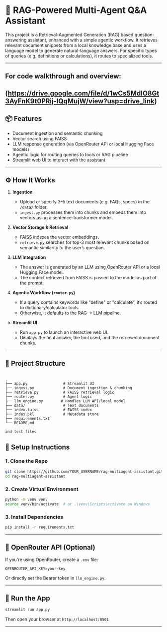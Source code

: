 
 # 🤖 RAG-Powered Multi-Agent Q&A Assistant

This project is a Retrieval-Augmented Generation (RAG) based question-answering assistant, enhanced with a simple agentic workflow. It retrieves relevant document snippets from a local knowledge base and uses a language model to generate natural-language answers. For specific types of queries (e.g. definitions or calculations), it routes to specialized tools.

---
## For code walkthrough and overview: 
(https://drive.google.com/file/d/1wCs5MdIO8Gt3AyFnK9t0PRij-IQqMujW/view?usp=drive_link)
---

## 📦 Features

- Document ingestion and semantic chunking
- Vector search using FAISS
- LLM response generation (via OpenRouter API or local Hugging Face models)
- Agentic logic for routing queries to tools or RAG pipeline
- Streamlit web UI to interact with the assistant

---

## ⚙️ How It Works

1. **Ingestion**  
   - Upload or specify 3–5 text documents (e.g. FAQs, specs) in the `/data/` folder.  
   - `ingest.py` processes them into chunks and embeds them into vectors using a sentence-transformer model.

2. **Vector Storage & Retrieval**  
   - FAISS indexes the vector embeddings.  
   - `retrieve.py` searches for top-3 most relevant chunks based on semantic similarity to the user’s question.

3. **LLM Integration**  
   - The answer is generated by an LLM using OpenRouter API or a local Hugging Face model.  
   - The context retrieved from FAISS is passed to the model as part of the prompt.

4. **Agentic Workflow (`router.py`)**  
   - If a query contains keywords like "define" or "calculate", it’s routed to dictionary/calculator tools.  
   - Otherwise, it defaults to the RAG → LLM pipeline.

5. **Streamlit UI**  
   - Run `app.py` to launch an interactive web UI.  
   - Displays the final answer, the tool used, and the retrieved document chunks.

---

## 🧪 Project Structure

```

.
├── app.py                # Streamlit UI
├── ingest.py             # Document ingestion & chunking
├── retrieve.py           # FAISS retrieval logic
├── router.py             # Agent logic
├── llm_engine.py        # Handles LLM API/local model
├── data/                 # Text documents
├── index.faiss           # FAISS index
├── index.pkl             # Metadata store
├── requirements.txt
└── README.md

and test files
```
## 🔧 Setup Instructions

### 1. Clone the Repo

```bash
git clone https://github.com/YOUR_USERNAME/rag-multiagent-assistant.git
cd rag-multiagent-assistant
````

### 2. Create Virtual Environment

```bash
python -m venv venv
source venv/bin/activate  # or .\venv\Scripts\activate on Windows
```

### 3. Install Dependencies

```bash
pip install -r requirements.txt
```

---

## 🔑 OpenRouter API (Optional)

If you're using OpenRouter, create a `.env` file:

```
OPENROUTER_API_KEY=your-key
```

Or directly set the Bearer token in `llm_engine.py`.

---

## 🚀 Run the App

```bash
streamlit run app.py
```

Then open your browser at `http://localhost:8501`

---

